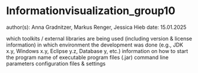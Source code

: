 # Informationvisualization_group10

author(s): Anna Gradnitzer, Markus Renger, Jessica Hieb
date: 15.01.2025

which toolkits / external libraries are being used (including version & license information)
in which environment the development was done (e.g., JDK x.y, Windows x.y, Eclipse y.z, Database y, etc.)
information on how to start the program
name of executable program files (.jar)
command line parameters
configuration files & settings

